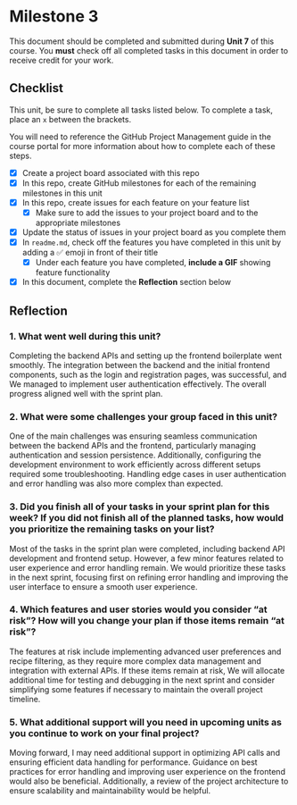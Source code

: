 # Milestone 3

This document should be completed and submitted during **Unit 7** of this course. You **must** check off all completed tasks in this document in order to receive credit for your work.

## Checklist

This unit, be sure to complete all tasks listed below. To complete a task, place an `x` between the brackets.

You will need to reference the GitHub Project Management guide in the course portal for more information about how to complete each of these steps.

- [x] Create a project board associated with this repo
- [x] In this repo, create GitHub milestones for each of the remaining milestones in this unit
- [x] In this repo, create issues for each feature on your feature list
  - [x] Make sure to add the issues to your project board and to the appropriate milestones
- [x] Update the status of issues in your project board as you complete them
- [x] In `readme.md`, check off the features you have completed in this unit by adding a ✅ emoji in front of their title
  - [x] Under each feature you have completed, **include a GIF** showing feature functionality
- [x] In this document, complete the **Reflection** section below

## Reflection

### 1. What went well during this unit?

Completing the backend APIs and setting up the frontend boilerplate went smoothly. The integration between the backend and the initial frontend components, such as the login and registration pages, was successful, and We managed to implement user authentication effectively. The overall progress aligned well with the sprint plan.

### 2. What were some challenges your group faced in this unit?

One of the main challenges was ensuring seamless communication between the backend APIs and the frontend, particularly managing authentication and session persistence. Additionally, configuring the development environment to work efficiently across different setups required some troubleshooting. Handling edge cases in user authentication and error handling was also more complex than expected.

### 3. Did you finish all of your tasks in your sprint plan for this week? If you did not finish all of the planned tasks, how would you prioritize the remaining tasks on your list?

Most of the tasks in the sprint plan were completed, including backend API development and frontend setup. However, a few minor features related to user experience and error handling remain. We would prioritize these tasks in the next sprint, focusing first on refining error handling and improving the user interface to ensure a smooth user experience.

### 4. Which features and user stories would you consider “at risk”? How will you change your plan if those items remain “at risk”?

The features at risk include implementing advanced user preferences and recipe filtering, as they require more complex data management and integration with external APIs. If these items remain at risk, We will allocate additional time for testing and debugging in the next sprint and consider simplifying some features if necessary to maintain the overall project timeline.

### 5. What additional support will you need in upcoming units as you continue to work on your final project?

Moving forward, I may need additional support in optimizing API calls and ensuring efficient data handling for performance. Guidance on best practices for error handling and improving user experience on the frontend would also be beneficial. Additionally, a review of the project architecture to ensure scalability and maintainability would be helpful.

